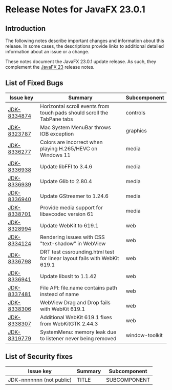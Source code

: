 # Release Notes for JavaFX 23.0.1

## Introduction

The following notes describe important changes and information about this release. In some cases, the descriptions provide links to additional detailed information about an issue or a change.

These notes document the JavaFX 23.0.1 update release. As such, they complement the [JavaFX 23](https://github.com/openjdk/jfx23u/blob/master/doc-files/release-notes-23.md) release notes.

## List of Fixed Bugs

Issue key | Summary | Subcomponent
--------- | ------- | ------------
[JDK-8334874](URL/JDK-8334874) | Horizontal scroll events from touch pads should scroll the TabPane tabs | controls
[JDK-8323787](URL/JDK-8323787) | Mac System MenuBar throws IOB exception | graphics
[JDK-8336277](URL/JDK-8336277) | Colors are incorrect when playing H.265/HEVC on Windows 11 | media
[JDK-8336938](URL/JDK-8336938) | Update libFFI to 3.4.6 | media
[JDK-8336939](URL/JDK-8336939) | Update Glib to 2.80.4 | media
[JDK-8336940](URL/JDK-8336940) | Update GStreamer to 1.24.6 | media
[JDK-8338701](URL/JDK-8338701) | Provide media support for libavcodec version 61 | media
[JDK-8328994](URL/JDK-8328994) | Update WebKit to 619.1 | web
[JDK-8334124](URL/JDK-8334124) | Rendering issues with CSS "text-shadow" in WebView | web
[JDK-8336798](URL/JDK-8336798) | DRT test cssrounding.html test for linear layout fails with WebKit 619.1 | web
[JDK-8336941](URL/JDK-8336941) | Update libxslt to 1.1.42 | web
[JDK-8337481](URL/JDK-8337481) | File API: file.name contains path instead of name | web
[JDK-8338306](URL/JDK-8338306) | WebView Drag and Drop fails with WebKit 619.1 | web
[JDK-8338307](URL/JDK-8338307) | Additional WebKit 619.1 fixes from WebKitGTK 2.44.3 | web
[JDK-8319779](URL/JDK-8319779) | SystemMenu: memory leak due to listener never being removed | window-toolkit


## List of Security fixes

Issue key | Summary | Subcomponent
--------- | ------- | ------------
JDK-nnnnnnn (not public) | TITLE | SUBCOMPONENT
